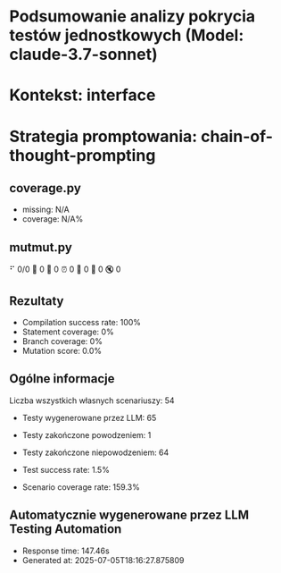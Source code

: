 # Podsumowanie analizy pokrycia testów jednostkowych (Model: claude-3.7-sonnet)
# Kontekst: interface
# Strategia promptowania: chain-of-thought-prompting

## coverage.py
- missing: N/A
- coverage: N/A%

## mutmut.py
⠋ 0/0  🎉 0 🫥 0  ⏰ 0  🤔 0  🙁 0  🔇 0

## Rezultaty
- Compilation success rate: 100%
- Statement coverage: 0%
- Branch coverage: 0%
- Mutation score: 0.0%

## Ogólne informacje

Liczba wszystkich własnych scenariuszy: 54

- Testy wygenerowane przez LLM: 65
- Testy zakończone powodzeniem: 1
- Testy zakończone niepowodzeniem: 64

- Test success rate: 1.5%
- Scenario coverage rate: 159.3%

## Automatycznie wygenerowane przez LLM Testing Automation
- Response time: 147.46s
- Generated at: 2025-07-05T18:16:27.875809

